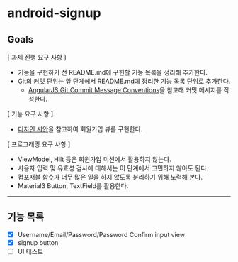 # android-signup

## Goals
[ 과제 진행 요구 사항 ]
* 기능을 구현하기 전 README.md에 구현할 기능 목록을 정리해 추가한다.
* Git의 커밋 단위는 앞 단계에서 README.md에 정리한 기능 목록 단위로 추가한다.
    * [AngularJS Git Commit Message Conventions](https://gist.github.com/stephenparish/9941e89d80e2bc58a153)을 참고해 커밋 메시지를 작성한다.

[ 기능 요구 사항 ]
* [디자인 시안](https://www.figma.com/design/OhrMuSgyoqk6nBty3BBA1u/%ED%95%99%EC%8A%B5-%ED%85%8C%EC%8A%A4%ED%8A%B8%EB%A1%9C-%EB%B0%B0%EC%9A%B0%EB%8A%94-Compose-%EB%AF%B8%EC%85%98-%EB%94%94%EC%9E%90%EC%9D%B8?node-id=231-5278&t=pPNZtCD789GTPS5u-0)을 참고하여 회원가입 뷰를 구현한다.

[ 프로그래밍 요구 사항 ]
* ViewModel, Hilt 등은 회원가입 미션에서 활용하지 않는다.
* 사용자 입력 및 유효성 검사에 대해서는 이 단계에서 고민하지 않아도 된다.
* 컴포저블 함수가 너무 많은 일을 하지 않도록 분리하기 위해 노력해 본다.
* Material3 Button, TextField를 활용한다.

-----------------------------------------------------------------
## 기능 목록
- [x] Username/Email/Password/Password Confirm input view
- [x] signup button
- [ ] UI 테스트